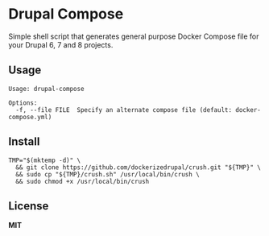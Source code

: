 # Drupal Compose

Simple shell script that generates general purpose Docker Compose file for your Drupal 6, 7 and 8 projects.

## Usage

    Usage: drupal-compose
    
    Options:
      -f, --file FILE  Specify an alternate compose file (default: docker-compose.yml)
  
## Install

    TMP="$(mktemp -d)" \
      && git clone https://github.com/dockerizedrupal/crush.git "${TMP}" \
      && sudo cp "${TMP}/crush.sh" /usr/local/bin/crush \
      && sudo chmod +x /usr/local/bin/crush
      
## License

**MIT**
